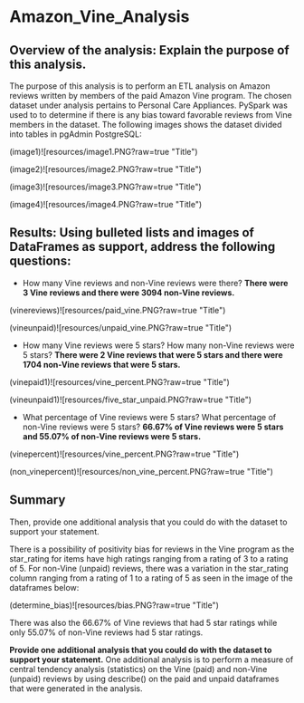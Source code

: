 # Amazon_Vine_Analysis
## Overview of the analysis: Explain the purpose of this analysis.

The purpose of this analysis is to perform an ETL analysis on Amazon reviews written by members of the paid Amazon Vine program. The chosen dataset under analysis pertains to Personal Care Appliances. PySpark was used to to determine if there is any bias toward favorable reviews from Vine members in the dataset. The following images shows the dataset divided into tables in pgAdmin PostgreSQL:

(image1)![resources/image1.PNG?raw=true "Title")

(image2)![resources/image2.PNG?raw=true "Title")

(image3)![resources/image3.PNG?raw=true "Title")

(image4)![resources/image4.PNG?raw=true "Title")

## Results: Using bulleted lists and images of DataFrames as support, address the following questions:

- How many Vine reviews and non-Vine reviews were there?
**There were 3 Vine reviews and there were 3094 non-Vine reviews.**

(vinereviews)![resources/paid_vine.PNG?raw=true "Title")

(vineunpaid)![resources/unpaid_vine.PNG?raw=true "Title")

- How many Vine reviews were 5 stars? How many non-Vine reviews were 5 stars?
**There were 2 Vine reviews that were 5 stars and there were 1704 non-Vine reviews that were 5 stars.**

(vinepaid1)![resources/vine_percent.PNG?raw=true "Title")

(vineunpaid1)![resources/five_star_unpaid.PNG?raw=true "Title")

- What percentage of Vine reviews were 5 stars? What percentage of non-Vine reviews were 5 stars?
**66.67% of Vine reviews were 5 stars and 55.07% of non-Vine reviews were 5 stars.**

(vinepercent)![resources/vine_percent.PNG?raw=true "Title")

(non_vinepercent)![resources/non_vine_percent.PNG?raw=true "Title")


## Summary
Then, provide one additional analysis that you could do with the dataset to support your statement.

There is a possibility of positivity bias for reviews in the Vine program as the star_rating for items have high ratings ranging from a rating of 3 to a rating of 5. For non-Vine (unpaid) reviews, there was a variation in the star_rating column ranging from a rating of 1 to a rating of 5 as seen in the image of the dataframes below:

(determine_bias)![resources/bias.PNG?raw=true "Title")

There was also the 66.67% of Vine reviews that had 5 star ratings while only 55.07% of non-Vine reviews had 5 star ratings.

**Provide one additional analysis that you could do with the dataset to support your statement.**
One additional analysis is to perform a measure of central tendency analysis (statistics) on the Vine (paid) and non-Vine (unpaid) reviews by using describe() on the paid and unpaid dataframes that were generated in the analysis.

